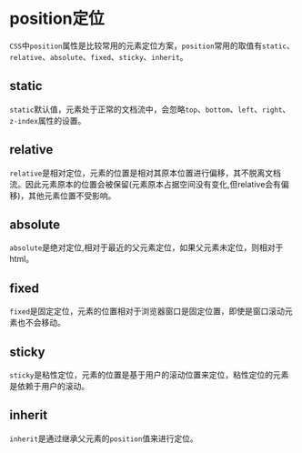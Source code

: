 # position定位
`CSS`中`position`属性是比较常用的元素定位方案，`position`常用的取值有`static`、`relative`、`absolute`、`fixed`、`sticky`、`inherit`。

## static
`static`默认值，元素处于正常的文档流中，会忽略`top`、`bottom`、`left`、`right`、`z-index`属性的设置。  

## relative
`relative`是相对定位，元素的位置是相对其原本位置进行偏移，其不脱离文档流。因此元素原本的位置会被保留(元素原本占据空间没有变化,但relative会有偏移)，其他元素位置不受影响。

## absolute
`absolute`是绝对定位,相对于最近的父元素定位，如果父元素未定位，则相对于html。

## fixed
`fixed`是固定定位，元素的位置相对于浏览器窗口是固定位置，即使是窗口滚动元素也不会移动。

## sticky 
`sticky`是粘性定位，元素的位置是基于用户的滚动位置来定位，粘性定位的元素是依赖于用户的滚动。

## inherit
`inherit`是通过继承父元素的`position`值来进行定位。